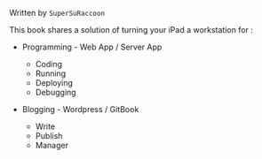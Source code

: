 Written by `SuperSuRaccoon`

This book shares a solution of turning your iPad a workstation for :

- Programming -  Web App / Server App
  - Coding
  - Running
  - Deploying
  - Debugging


- Blogging - Wordpress / GitBook
  - Write
  - Publish
  - Manager


